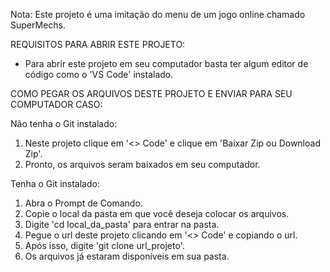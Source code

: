 Nota: Este projeto é uma imitação do menu de um jogo online chamado SuperMechs.

REQUISITOS PARA ABRIR ESTE PROJETO:
  - Para abrir este projeto em seu computador basta ter algum editor de código como o 'VS Code' instalado.

COMO PEGAR OS ARQUIVOS DESTE PROJETO E ENVIAR PARA SEU COMPUTADOR CASO:

Não tenha o Git instalado:
  1. Neste projeto clique em '<> Code' e clique em 'Baixar Zip ou Download Zip'.
  2. Pronto, os arquivos seram baixados em seu computador.

Tenha o Git instalado:
  1. Abra o Prompt de Comando.
  2. Copie o local da pasta em que você deseja colocar os arquivos.
  3. Digite 'cd local_da_pasta' para entrar na pasta.
  4. Pegue o url deste projeto clicando em '<> Code' e copiando o url.
  5. Após isso, digite 'git clone url_projeto'.
  6. Os arquivos já estaram disponíveis em sua pasta.
